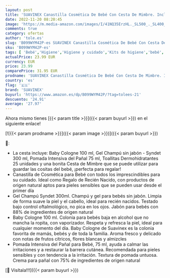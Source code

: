 ```yaml
---
layout: post
title: 'SUAVINEX Canastilla Cosmética De Bebé Con Cesta De Mimbre. Incluye: Baby Cologne 100ml  Gel Champú Syndet 300ml  Pomada Intensiva Pañal 75ml  Toallitas Dermohidratantes 25 Uds. color Rosa'
date: 2022-11-20 08:20:45
image: 'https://m.media-amazon.com/images/I/41NQ35ErzHL._SL500_._SL400_.jpg'
comments: true
category: ofertas
author: 'tole.es'
slug: 'B099WYM42P-es SUAVINEX Canastilla Cosmética De Bebé Con Cesta De Mimbre....'
sku: 'B099WYM42P-es'
tags: [ 'Bebé','Higiene','Higiene y cuidado','Kits de higiene','bebé','pañal','suavinex','🇪🇸', ]
actualPrice: 23.99 EUR
currency: EUR
price: 23.99
comparePrice: 31.95 EUR
prodname: 'SUAVINEX Canastilla Cosmética De Bebé Con Cesta De Mimbre. Incluye: Baby Cologne 100ml  Gel Champú Syndet 300ml  Pomada Intensiva Pañal 75ml  Toallitas Dermohidratantes 25 Uds. color Rosa'
country: 'es'
flag: '🇪🇸'
brand: 'SUAVINEX'
buyurl: 'https://www.amazon.es/dp/B099WYM42P/?tag=tolees-21'
descuento: '24.91'
average: '27.97'
---
```


Ahora mismo tienes [{{< param title >}}]({{< param buyurl >}}) en el siguiente enlace!

[![{{< param prodname >}}]({{< param image >}})]({{< param buyurl >}})

🔎:

- La cesta incluye: Baby Cologne 100 ml, Gel Champú sin jabón - Syndet 300 ml, Pomada Intensiva del Pañal 75 ml, Toallitas Dermohidratantes 25 unidades y una bonita Cesta de Mimbre que se puede utilizar para guardar las cositas del bebé, ¡perfecta para regalar!
- Canastilla de Cosmética para Bebé con todos los imprescindibles para su cuidado. Ideal como Regalo de Recién Nacido, con productos de origen natural aptos para pieles sensibles que se pueden usar desde el primer día
- Gel Champú Syndet 300ml. Champú y gel para bebés sin jabón. Limpia de forma suave la piel y el cabello, ideal para recién nacidos. Testado bajo control oftalmológico, no pica en los ojos. Jabón para bebés con 88% de ingredientes de origen natural
- Baby Cologne 100 ml. Colonia para bebés baja en alcohol que no mancha la ropita, con vaporizador. Respeta y refresca la piel, ideal para cualquier momento del día. Baby Cologne de Suavinex es la colonia favorita de mamás, bebés y de toda la familia. Aroma fresco y delicado con notas de frutos cítricos, flores blancas y almizcles
- Pomada Intensiva del Pañal para Bebé, 75 ml, ayuda a calmar las irritaciones y a restaurar la barrera cutánea. Recomendada para pieles sensibles y con tendencia a la irritación. Textura de pomada untuosa. Crema para pañal con 75% de ingredientes de origen natural

[🛒 Visítala!!!]({{< param buyurl >}})

